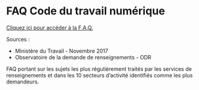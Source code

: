 # FAQ Code du travail numérique

[Cliquez ici pour accéder à la F.A.Q.](./index.md)

Sources :

 - Ministère du Travail - Novembre 2017
 - Observatoire de la demande de renseignements - ODR

FAQ portant sur les sujets les plus régulièrement traités par les services de renseignements et dans les 10 secteurs d’activité identifiés comme les plus demandeurs.
